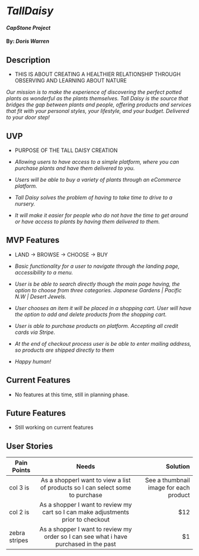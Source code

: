 # _TallDaisy_

#### _CapStone Project_

#### By: _**Doris Warren**_

## Description

* THIS IS ABOUT CREATING A HEALTHIER RELATIONSHIP THROUGH OBSERVING AND LEARNING ABOUT NATURE

_Our mission is to make the experience of discovering the perfect potted plants as wonderful as the plants themselves. Tall Daisy is the source that bridges the gap between plants and people, offering products and services that fit with your personal styles, your lifestyle, and your budget. Delivered to your door step!_

## UVP

* PURPOSE OF THE TALL DAISY CREATION

* _Allowing users to have access to a simple platform, where you can purchase plants and have them delivered to you._
* _Users will be able to buy a variety of plants through an eCommerce platform._
* _Tall Daisy solves the problem of having to take time to drive to a nursery._
* _It will make it easier for people who do not have the time to get around or have access to plants by having them delivered to them._


## MVP Features

* LAND -> BROWSE -> CHOOSE -> BUY

* _Basic functionality for a user to navigate through the landing page, accessibility to a menu._
* _User is be able to search directly though the main page having, the option to choose from three categories. Japanese Gardens | Pacific N.W | Desert Jewels._
* _User chooses an item it will be placed in a shopping cart. User will have the option to add and delete products from the shopping cart._
* _User is able to purchase products on platform. Accepting all credit cards via Stripe._
* _At the end of checkout process user is be able to enter mailing address, so products are shipped directly to them_
* _Happy human!_

## Current Features

* No features at this time, still in planning phase.

## Future Features

* Still working on current features

## User Stories

| Pain Points   | Needs       | Solution |
| ------------- |:-----------:| -----:|
| col 3 is      | As a shopperI want to view a list of products so I can select some to purchase | See a thumbnail image for each product | Click to view details of a product |
| col 2 is      | As a shopper I want to review my cart so I can make adjustments prior to checkout      |   $12 |
| zebra stripes | As a shopper I want to review my order so I can see what i have purchased in the past   |    $1 |
